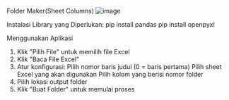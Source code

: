 Folder Maker(Sheet Columns)
![image](https://github.com/user-attachments/assets/d5770bfd-f655-44a1-91fd-70aae09536f2)

Instalasi Library yang Diperlukan:
   pip install pandas
   pip install openpyxl

Menggunakan Aplikasi
1. Klik "Pilih File" untuk memilih file Excel
2. Klik "Baca File Excel"
3. Atur konfigurasi:
Pilih nomor baris judul (0 = baris pertama)
Pilih sheet Excel yang akan digunakan
Pilih kolom yang berisi nomor folder
4. Pilih lokasi output folder
5. Klik "Buat Folder" untuk memulai proses
